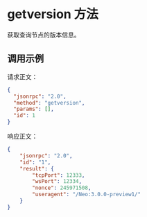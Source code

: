 ﻿# getversion 方法

获取查询节点的版本信息。

## 调用示例

请求正文：

```json
{
  "jsonrpc": "2.0",
  "method": "getversion",
  "params": [],
  "id": 1
}
```

响应正文：

```json
{
    "jsonrpc": "2.0",
    "id": "1",
    "result": {
        "tcpPort": 12333,
        "wsPort": 12334,
        "nonce": 245971508,
        "useragent": "/Neo:3.0.0-preview1/"
    }
}
```
